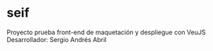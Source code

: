 # seif
Proyecto prueba front-end de maquetación y despliegue con VeuJS
Desarrollador: Sergio Andrés Abril
